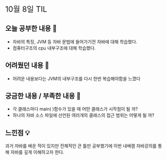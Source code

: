 <span style="font-size : 24px"> 10월 8일 TIL </span>

## 오늘 공부한 내용 📘

- 자바의 특징, JVM 등 자바 문법에 들어가기전 자바에 대해 학습했다.
- 컴퓨터구조의 cpu 내부구조에 대해 학습했다.

## 어려웠던 내용 🤔

- 어려운 내용보다는 JVM의 내부구조를 다시 한번 복습해야함을 느꼈다

## 궁금한 내용 / 부족한 내용 🧐

- 각 클래스마다 main( )함수가 있을 때 어떤 클래스가 시작점이 될 까?
- 하나의 자바 소스 파일에 선언된 여러개의 클래스의 접근 범위는 어떻게 될 까?

## 느낀점 💡

과거 자바를 배운 적이 있지만 전체적인 큰 틀만 공부했기에 이번 내배캠 자바강의를 통해 자바를 깊게 이해하고자 한다.
